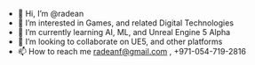 - 👋 Hi, I’m @radean
- 👀 I’m interested in Games, and related Digital Technologies
- 🌱 I’m currently learning AI, ML, and Unreal Engine 5 Alpha
- 💞️ I’m looking to collaborate on UE5, and other platforms
- 📫 How to reach me radeanf@gmail.com , +971-054-719-2816

<!---
radean/radean is a ✨ special ✨ repository because its `README.md` (this file) appears on your GitHub profile.
You can click the Preview link to take a look at your changes.
--->
